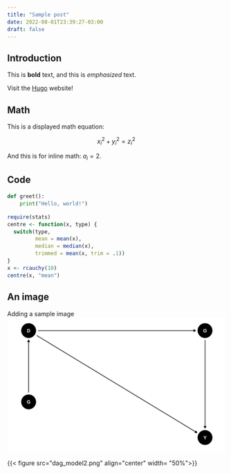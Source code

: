 ```yaml
---
title: "Sample post"
date: 2022-08-01T23:39:27-03:00
draft: false
---
```



## Introduction

This is **bold** text, and this is *emphasized* text.

Visit the [Hugo](https://gohugo.io) website!

## Math
This is a displayed math equation:

$$ x_i^2 + y_i^2 = z_i^2 $$

And this is for inline math: $a_i=2$.

## Code
```python
def greet():
    print("Hello, world!")
```

```r 
require(stats)
centre <- function(x, type) {
  switch(type,
         mean = mean(x),
         median = median(x),
         trimmed = mean(x, trim = .1))
}
x <- rcauchy(10)
centre(x, "mean")
```

## An image
Adding a sample image 
![A sample caption](dag_model2.png)


{{< figure src="dag_model2.png" align="center" width= "50%">}}
